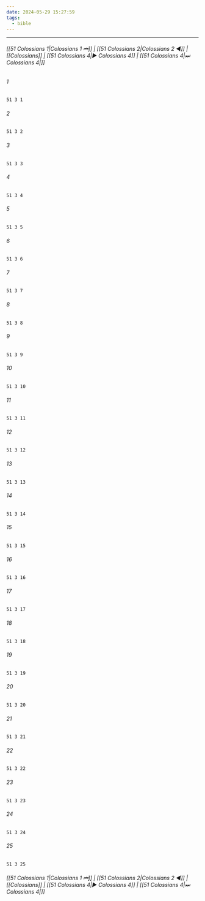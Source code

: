 ```yaml
---
date: 2024-05-29 15:27:59
tags:
  - bible
---
```

___

###### [[51 Colossians 1|Colossians 1 ⏮]] | [[51 Colossians 2|Colossians 2 ◀]] | [[Colossians]] | [[51 Colossians 4|▶ Colossians 4]] | [[51 Colossians 4|⏭ Colossians 4|]]

###### 1
``` verse
51 3 1 
```
###### 2
``` verse
51 3 2 
```
###### 3
``` verse
51 3 3 
```
###### 4
``` verse
51 3 4 
```
###### 5
``` verse
51 3 5 
```
###### 6
``` verse
51 3 6 
```
###### 7
``` verse
51 3 7 
```
###### 8
``` verse
51 3 8 
```
###### 9
``` verse
51 3 9 
```
###### 10
``` verse
51 3 10 
```
###### 11
``` verse
51 3 11 
```
###### 12
``` verse
51 3 12 
```
###### 13
``` verse
51 3 13 
```
###### 14
``` verse
51 3 14 
```
###### 15
``` verse
51 3 15 
```
###### 16
``` verse
51 3 16 
```
###### 17
``` verse
51 3 17 
```
###### 18
``` verse
51 3 18 
```
###### 19
``` verse
51 3 19 
```
###### 20
``` verse
51 3 20 
```
###### 21
``` verse
51 3 21 
```
###### 22
``` verse
51 3 22 
```
###### 23
``` verse
51 3 23 
```
###### 24
``` verse
51 3 24 
```
###### 25
``` verse
51 3 25 
```

###### [[51 Colossians 1|Colossians 1 ⏮]] | [[51 Colossians 2|Colossians 2 ◀]] | [[Colossians]] | [[51 Colossians 4|▶ Colossians 4]] | [[51 Colossians 4|⏭ Colossians 4|]]

